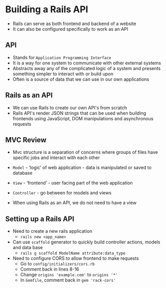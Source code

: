# Building a Rails API

* Rails can serve as both frontend and backend of a website
* It can also be configured specifically to work as an API

## API

* Stands for `Application Programming Interface`
* It is a way for one system to communicate with other external systems
* Abstracts away any of the complicated logic of a system and presents something simpler to interact with or build upon
* Often is a source of data that we can use in our own applications

## Rails as an API

* We can use Rails to create our own API's from scratch
* Rails API's render JSON strings that can be used when building frontends using JavaScript, DOM manipulations and asynchronous requests

## MVC Review

* Mvc structure is a separation of concerns where groups of files have specific jobs and interact with each other
* `Model` - ‘logic’ of web application - data is manipulated or saved to database
* `View` - ‘frontend’ - user facing part of the web application
* `Controller` - go between for models and views

* When using Rails as an API, we do not need to have a view

## Setting up a Rails API

* Need to create a new rails application
    * `rails new <app_name>`
* Can use `scaffold` generator to quickly build controller actions, models and data base
    * `rails g scaffold ModelName attribute:data_type`
* Need to configure CORS to allow frontend to make requests
    * Go to `config/initializers/cors.rb`
    * Comment back in lines 8-16
    * Change `origins 'example.com'` to `origins '*'`
    * In `Gemfile`, comment back in `gem 'rack-cors'`
